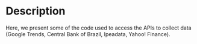 # Description 

Here, we present some of the code used to access the APIs to collect data (Google Trends, Central Bank of Brazil, Ipeadata, Yahoo! Finance).

